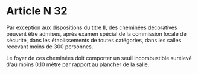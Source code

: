 # Article N 32

Par exception aux dispositions du titre II, des cheminées décoratives peuvent être admises, après examen spécial de la commission locale de sécurité, dans les établissements de toutes catégories, dans les salles recevant moins de 300 personnes.

Le foyer de ces cheminées doit comporter un seuil incombustible surélevé d'au moins 0,10 mètre par rapport au plancher de la salle.
